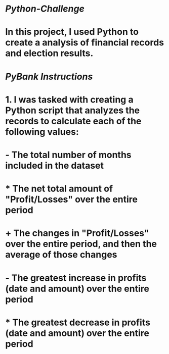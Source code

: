 #                   ***Python-Challenge***
#     In this project, I used Python to create a analysis of financial records and election results.
#                   ***PyBank Instructions***
# 1.  I was tasked with creating a Python script that analyzes the records to calculate each of the following values:

#   - The total number of months included in the dataset

#   * The net total amount of "Profit/Losses" over the entire period

#   + The changes in "Profit/Losses" over the entire period, and then the average of those changes

#   - The greatest increase in profits (date and amount) over the entire period

#   * The greatest decrease in profits (date and amount) over the entire period

